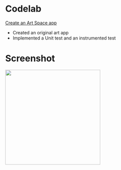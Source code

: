 # Codelab
[Create an Art Space app](https://developer.android.com/codelabs/basic-android-kotlin-compose-art-space?hl=ja&continue=https://developer.android.com/courses/pathways/android-basics-compose-unit-2-pathway-3?hl%3Dja%23codelab-https://developer.android.com/codelabs/basic-android-kotlin-compose-art-space#0)
- Created an original art app
- Implemented a Unit test and an instrumented test
# Screenshot
<img src="https://github.com/user-attachments/assets/4b375296-9959-42bc-972b-6d7a009b62fc" width="300">

